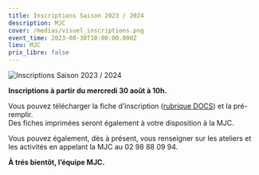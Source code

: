 ```yaml
---
title: Inscriptions Saison 2023 / 2024
description: MJC
cover: /medias/visuel_inscriptions.png
event_time: 2023-08-30T10:00:00.000Z
lieu: MJC
prix_libre: false
---
```

![Inscriptions Saison 2023 / 2024](/medias/visuel_inscriptions.png "MJC Morlaix")

**Inscriptions à partir du mercredi 30 août à 10h.**

Vous pouvez télécharger la fiche d’inscription ([rubrique DOCS](https://www.mjcmorlaix.com/documents/)) et la pré-remplir.\
Des fiches imprimées seront également à votre disposition à la MJC.

Vous pouvez également, dès à présent, vous renseigner sur les ateliers et les activités en appelant la MJC au 02 98 88 09 94.

**À trés bientôt, l’équipe MJC.**